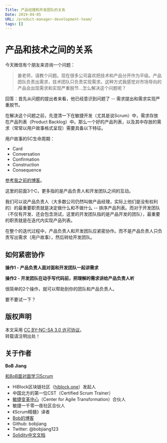 ```yaml
---
Title: 产品经理和开发团队的关系
Date: 2019-04-05
URL: /product-manager-development-team/ 
tags: []
---
```


# 产品和技术之间的关系

今天微信有个朋友来咨询一个问题：

> 姜老师，请教个问题。现在很多公司喜欢把技术和产品分开作为平级。产品团队负责出需求，技术团队只负责实现需求。这种方式我感觉对市场导向的产品会出现需求和实现严重脱节…怎么解决这个问题呢？

回答：首先从问题的提出者来看，他已经意识到问题了 -- 需求提出和需求实现严重脱节。

在解决这个问题之前，先澄清一下在敏捷开发（尤其是说Scrum）中，需求存放在产品列表（Product Backlog）中。那么一个好的产品列表，以及其中存放的需求（常常以用户故事格式呈现）需要具备以下特征。

用户故事的5C生命周期：

- Card
- Conversation
- Confirmation
- Construction
- Consequence

[参考我之前的博客](https://bobjiang.com/user_story_odde_5c)。

这里的前面3个C，更多指的是产品负责人和开发团队之间的互动。

我们可以说产品负责人（大多数公司仍然叫做产品经理，实际上他们是没有权利的）的最重要职责就是决定做什么和不做什么 -- 排序产品列表。而对于开发团队（不仅有开发、还会包含测试，这里的开发团队指的是产品开发的团队），最重要的职责就是在迭代内实现产品列表。

在整个的迭代过程中，产品负责人和开发团队应紧密协作。而不是产品负责人只负责写出需求（用户故事），然后转给开发团队。

## 如何紧密协作

**操作1 - 产品负责人面对面和开发团队一起讲需求**

**操作2 - 开发团队在动手写代码前，把理解的需求讲给产品负责人听**

很简单的2个操作，就可以帮助到你的团队和产品负责人。

要不要试一下？

## 版权声明

本文采用 [CC BY-NC-SA 3.0 许可协议](https://creativecommons.org/licenses/by-nc-sa/3.0/deed.zh)。  
转载请注明出处！

## 关于作者

**BoB Jiang**

[和BoB面对面学习Scrum](https://yihuode.io/brands/33) 

- HiBlock区块链社区（[hiblock.one](https://hiblock.one)）发起人  
- 中国北方的第一位CST（Certified Scrum Trainer）  
- [敏捷变革中心](https://www.c4at.cn/)（Center for Agile Transformation）合伙人  
- 敏捷一千零一夜社区合伙人  
- 《Scrum精髓》译者
- [Bob的博客](http://www.bobjiang.com)
- Github: bobjiang
- Twitter: @bobjiang123
- [Solidity中文文档](https://solidity-cn.readthedocs.io/zh/develop/)
